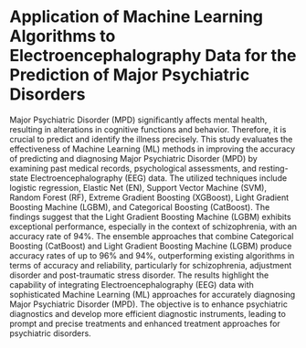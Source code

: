 # Application of Machine Learning Algorithms to Electroencephalography Data for the Prediction of Major Psychiatric Disorders

Major Psychiatric Disorder (MPD) significantly affects mental health, resulting in alterations in cognitive functions and behavior.
Therefore, it is crucial to predict and identify the illness precisely. This study evaluates the effectiveness of Machine Learning
(ML) methods in improving the accuracy of predicting and diagnosing Major Psychiatric Disorder (MPD) by examining past
medical records, psychological assessments, and resting-state Electroencephalography (EEG) data. The utilized techniques
include logistic regression, Elastic Net (EN), Support Vector Machine (SVM), Random Forest (RF), Extreme Gradient Boosting
(XGBoost), Light Gradient Boosting Machine (LGBM), and Categorical Boosting (CatBoost). The findings suggest that the
Light Gradient Boosting Machine (LGBM) exhibits exceptional performance, especially in the context of schizophrenia, with an
accuracy rate of 94%. The ensemble approaches that combine Categorical Boosting (CatBoost) and Light Gradient Boosting
Machine (LGBM) produce accuracy rates of up to 96% and 94%, outperforming existing algorithms in terms of accuracy and
reliability, particularly for schizophrenia, adjustment disorder and post-traumatic stress disorder. The results highlight the
capability of integrating Electroencephalography (EEG) data with sophisticated Machine Learning (ML) approaches for
accurately diagnosing Major Psychiatric Disorder (MPD). The objective is to enhance psychiatric diagnostics and develop more
efficient diagnostic instruments, leading to prompt and precise treatments and enhanced treatment approaches for psychiatric
disorders.

